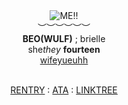 <div align='center'> 
 <img src='https://files.catbox.moe/jibjbm.gif' title='ME!!'

   <br>︶︶︶︶︶︶<br>
<b>BEO(WULF)</b> ; brielle<br>
   she<i>they</i>  <b>fourteen </b>
  <br> <a href="https://github.com/FatherGascoigne">wifeyueuhh</a>

<br> <a href="https://rentry.co/frnkieroo">RENTRY</a> : <a href="https://frankiero.atabook.org/">ATA</a> : <a href="https://linktr.ee/weezerus">LINKTREE</a>

